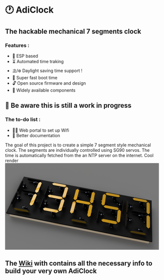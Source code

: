 # 🕐 AdiClock
## The hackable mechanical 7 segments clock
### Features :

-   🤖 ESP based
-    ⏳  Automated time traking
-   ⛱️/❄️ Daylight saving time support !
-   🚀 Super fast boot time
-	🔓 Open source firmware and design
-	🦾 Widely available components


## 🚧 Be aware this is still a work in progress
### The to-do list :
- 👨‍💻 Web portal to set up Wifi
- 📖 Better documentation

The goal of this project is to create a simple 7 segment style mechanical clock. The segments are individually controlled using SG90 servos. The time is automatically fetched from the an NTP server on the internet. Cool render
![Cool render](https://github.com/Redblockmasteur/AdiClock/blob/main/img/full_render_3.png)

## The [Wiki](https://github.com/Redblockmasteur/AdiClock/wiki) with contains all the necessary info to build your very own AdiClock
